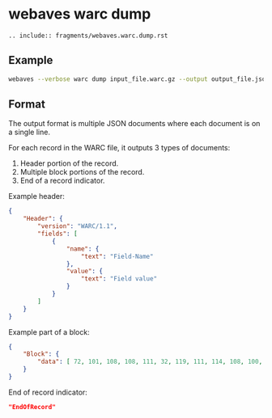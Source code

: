 # webaves warc dump

```{eval-rst}
.. include:: fragments/webaves.warc.dump.rst
```

## Example

```bash
webaves --verbose warc dump input_file.warc.gz --output output_file.json
```

## Format

The output format is multiple JSON documents where each document is on a single line.

For each record in the WARC file, it outputs 3 types of documents:

1. Header portion of the record.
2. Multiple block portions of the record.
3. End of a record indicator.

Example header:

```json
{
    "Header": {
        "version": "WARC/1.1",
        "fields": [
            {
                "name": {
                    "text": "Field-Name"
                },
                "value": {
                    "text": "Field value"
                }
            }
        ]
    }
}
```

Example part of a block:

```json
{
    "Block": {
        "data": [ 72, 101, 108, 108, 111, 32, 119, 111, 114, 108, 100, 33 ]
    }
}
```

End of record indicator:

```json
"EndOfRecord"
```

